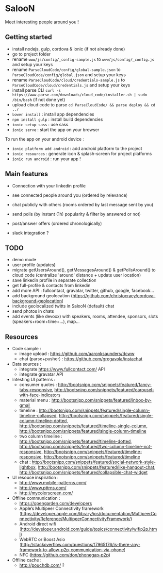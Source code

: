 # SalooN

Meet interesting people around you !

## Getting started

- install nodejs, gulp, cordova & ionic (if not already done)
- go to project folder
- rename `www/js/config/_config-sample.js` to `www/js/config/_config.js` and setup your keys
- rename `ParseCloudCode/config/global-sample.json` to `ParseCloudCode/config/global.json` and setup your keys
- rename `ParseCloudCode/cloud/credentials-sample.js` to `ParseCloudCode/cloud/credentials.js` and setup your keys
- install parse CLI `curl -s https://www.parse.com/downloads/cloud_code/installer.sh | sudo /bin/bash` (if not done yet)
- upload cloud code to parse `cd ParseCloudCode/ && parse deploy && cd ../`
- `bower install` : install app dependencies
- `npm install gulp` : install build dependencies
- `ionic setup sass` : use sass
- `ionic serve` : start the app on your browser

To run the app on your android device :

- `ionic platform add android` : add android platform to the project
- `ionic resources` : generate icon & splash-screen for project platforms
- `ionic run android` : run your app !

## Main features

- Connection with your linkedin profile
- see connected people around you (ordered by relevance)
- chat publicly with others (rooms ordered by last message sent by you)
- send polls (by instant (1h) popularity & filter by answered or not)
- post/answer offers (ordered chronologically)

- slack integration ?

## TODO

- demo mode
- user profile (updates)
- migrate getUsersAround(), getMessagesAround() & getPollsAround() to cloud code (centralize 'around' distance + update user location)
- save linkedin profile in separate collection
- get full-profile & contacts from linkedin
- add more API : fullcontact, gravatar, twitter, github, google, facebook...
- add background geolocation (https://github.com/christocracy/cordova-background-geolocation)
- include geolocalized twitts in SalooN (default) chat
- send photos in chats
- add events (like devoxx) with speakers, rooms, attendee, sponsors, slots (speakers+room+time+...), map...

## Resources

- Code sample :
    - image upload : https://github.com/aaronksaunders/dcww
    - chat (parse+pusher) : https://github.com/gregavola/instachat
- Data sources :
    - integrate https://www.fullcontact.com/ API
    - integrate gravatar API
- Intesting UI patterns :
    - consumer quotes : http://bootsnipp.com/snippets/featured/fancy-tabs-responsive, http://bootsnipp.com/snippets/featured/carousel-with-face-indicators
    - material menu : http://bootsnipp.com/snippets/featured/inbox-by-gmail
    - timeline : http://bootsnipp.com/snippets/featured/single-column-timeline-collapsed, http://bootsnipp.com/snippets/featured/single-column-timeline-dotted, http://bootsnipp.com/snippets/featured/timeline-single-column, http://bootsnipp.com/snippets/featured/single-column-timeline
    - two column timeline : http://bootsnipp.com/snippets/featured/timeline-dotted, http://bootsnipp.com/snippets/featured/two-column-timeline-not-responsive, http://bootsnipp.com/snippets/featured/timeline-responsive, http://bootsnipp.com/snippets/featured/timeline
    - chat : http://bootsnipp.com/snippets/featured/social-network-style-lightbox, http://bootsnipp.com/snippets/featured/like-hangout-chat, http://bootsnipp.com/snippets/featured/collapsible-chat-widget
- UI resouce inspiration :
    - http://www.mobile-patterns.com/
    - http://www.pttrns.com/
    - http://mycolorscreen.com/
- Offline communication :
    - https://opengarden.com/developers
    - Apple’s Multipeer Connectivity framework (https://developer.apple.com/library/ios/documentation/MultipeerConnectivity/Reference/MultipeerConnectivityFramework/)
    - Android direct wifi (http://developer.android.com/guide/topics/connectivity/wifip2p.html)
    - WebRTC or Boost Asio (http://stackoverflow.com/questions/17965176/is-there-any-framework-to-allow-p2p-communication-via-phone)
    - NFC (https://github.com/don/phonegap-p2p)
- Offline cache :
    - http://pouchdb.com/ ?
